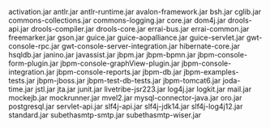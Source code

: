 activation.jar
antlr.jar
antlr-runtime.jar
avalon-framework.jar
bsh.jar
cglib.jar
commons-collections.jar
commons-logging.jar
core.jar
dom4j.jar
drools-api.jar
drools-compiler.jar
drools-core.jar
errai-bus.jar
errai-common.jar
freemarker.jar
gson.jar
guice.jar
guice-aopalliance.jar
guice-servlet.jar
gwt-console-rpc.jar
gwt-console-server-integration.jar
hibernate-core.jar
hsqldb.jar
janino.jar
javassist.jar
jbpm.jar
jbpm-bpmn.jar
jbpm-console-form-plugin.jar
jbpm-console-graphView-plugin.jar
jbpm-console-integration.jar
jbpm-console-reports.jar
jbpm-db.jar
jbpm-examples-tests.jar
jbpm-jboss.jar
jbpm-test-db-tests.jar
jbpm-tomcat6.jar
joda-time.jar
jstl.jar
jta.jar
junit.jar
livetribe-jsr223.jar
log4j.jar
logkit.jar
mail.jar
mockejb.jar
mockrunner.jar
mvel2.jar
mysql-connector-java.jar
oro.jar
postgresql.jar
servlet-api.jar
slf4j-api.jar
slf4j-jdk14.jar
slf4j-log4j12.jar
standard.jar
subethasmtp-smtp.jar
subethasmtp-wiser.jar